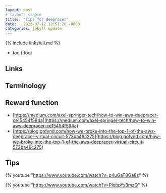 ```yaml
---
layout: post
# layout: single
title:  "Tips for deepracer"
date:   2023-07-12 12:51:28 -0800
categories: jekyll update
---
```


{% include links/all.md %}

* toc
{:toc}


## Links

## Terminology

## Reward function

  * [https://medium.com/axel-springer-tech/how-to-win-aws-deepracer-ce15454f594a](https://medium.com/axel-springer-tech/how-to-win-aws-deepracer-ce15454f594a)
  * [https://blog.gofynd.com/how-we-broke-into-the-top-1-of-the-aws-deepracer-virtual-circuit-573ba46c275](https://blog.gofynd.com/how-we-broke-into-the-top-1-of-the-aws-deepracer-virtual-circuit-573ba46c275)

## Tips

 {% youtube "https://www.youtube.com/watch?v=p4uGaT8Ga8s" %}

 {% youtube "https://www.youtube.com/watch?v=PlobpYs3mzQ" %}
